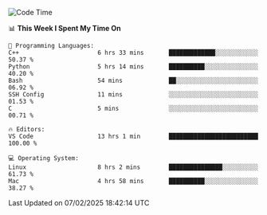 
<!--START_SECTION:waka-->
![Code Time](http://img.shields.io/badge/Code%20Time-3%2C062%20hrs%2042%20mins-blue)

📊 **This Week I Spent My Time On** 

```text
💬 Programming Languages: 
C++                      6 hrs 33 mins       █████████████░░░░░░░░░░░░   50.37 % 
Python                   5 hrs 14 mins       ██████████░░░░░░░░░░░░░░░   40.20 % 
Bash                     54 mins             ██░░░░░░░░░░░░░░░░░░░░░░░   06.92 % 
SSH Config               11 mins             ░░░░░░░░░░░░░░░░░░░░░░░░░   01.53 % 
C                        5 mins              ░░░░░░░░░░░░░░░░░░░░░░░░░   00.71 % 

🔥 Editors: 
VS Code                  13 hrs 1 min        █████████████████████████   100.00 % 

💻 Operating System: 
Linux                    8 hrs 2 mins        ███████████████░░░░░░░░░░   61.73 % 
Mac                      4 hrs 58 mins       ██████████░░░░░░░░░░░░░░░   38.27 % 
```


 Last Updated on 07/02/2025 18:42:14 UTC
<!--END_SECTION:waka-->

